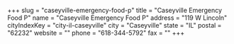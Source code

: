 +++
slug = "caseyville-emergency-food-p"
title = "Caseyville Emergency Food P"
name = "Caseyville Emergency Food P"
address = "119 W Lincoln"
cityIndexKey = "city-il-caseyville"
city = "Caseyville"
state = "IL"
postal = "62232"
website = ""
phone = "618-344-5792"
fax = ""
+++
